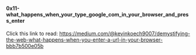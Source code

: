 #### 0x11-what_happens_when_your_type_google_com_in_your_browser_and_press_enter

Click this link to read: https://medium.com/@kevinkoech9007/demystifying-the-web-what-happens-when-you-enter-a-url-in-your-browser-bbb7b500e05b
